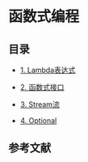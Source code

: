 # 函数式编程



## 目录

* [1. Lambda表达式](1Lambda表达式.md)

* [2. 函数式接口](2函数式接口.md)

* [3. Stream流](3Stream流.md)

* [4. Optional](4Optional.md)

  

## 参考文献


